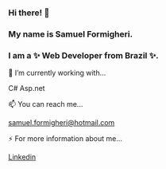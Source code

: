 ### Hi there! 👋

### My name is Samuel Formigheri. 

### I am a ✨ Web Developer from Brazil ✨. 


🔭 I’m currently working with...

C# Asp.net

📫 You can reach me...

samuel.formigheri@hotmail.com

⚡ For more information about me... 

<a href="https://www.linkedin.com/in/samuel-formigheri-573047128/"> Linkedin </a>

